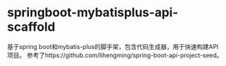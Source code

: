 # springboot-mybatisplus-api-scaffold
基于spring boot和mybatis-plus的脚手架，包含代码生成器，用于快速构建API项目。
参考了https://github.com/lihengming/spring-boot-api-project-seed。
